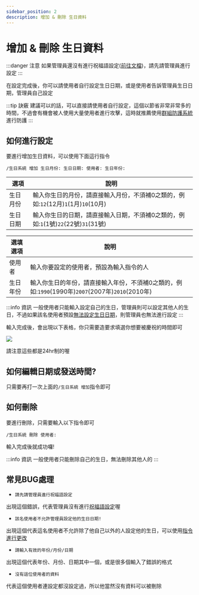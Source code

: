 ```yaml
---
sidebar_position: 2
description: 增加 & 刪除 生日資料
---
```


# 增加 & 刪除 生日資料

<head>
  <title>增加 & 刪除 生日資料</title>
</head>

:::danger 注意
如果管理員還沒有進行祝福語設定([前往文檔](/allcommands/生日系統/birthday_message_set))，請先請管理員進行設定
:::

在設定完成後，你可以請使用者自行設定生日日期，或是使用者告訴管理員生日日期，管理員自己設定

:::tip 訣竅
建議可以的話，可以直接請使用者自行設定，這個以節省非常非常多的時間，不過會有機會被人使用大量使用者進行攻擊，這時就推薦使用[群組防護系統](/allcommands/群組防護/account_creat_need_hours)進行防護
:::

## 如何進行設定
要進行增加生日資料，可以使用下面這行指令

```
/生日系統 增加 生日月份: 生日日期: 使用者: 生日年份:
```

| 選項                | 說明                                                  |
|-----------------|---------------------------------------------------------|
| 生日月份                       | 輸入你生日的月份，請直接輸入月份，不須補0之類的，例如:`12`(12月)`1`(1月)`10`(10月)   |
| 生日日期                   | 輸入你生日的日期，請直接輸入日期，不須補0之類的，例如:`1`(1號)`22`(22號)`31`(31號)   |

| 選填選項                          | 說明                                                  |
|-----------------|---------------------------------------------------------|
| 使用者                       | 輸入你要設定的使用者，預設為輸入指令的人   |
| 生日年份                    | 輸入你生日的年份，請直接輸入年份，不須補0之類的，例如:`1990`(1990年)`2007`(2007年)`2010`(2010年)   |

:::info 資訊
一般使用者只能輸入設定自己的生日，管理員則可以設定其他人的生日，不過如果該名使用者預設[無法設定生日日期](/allcommands/生日系統/allow_admin_set_birthday)，則管理員也無法進行設定
:::

輸入完成後，會出現以下表格，你只需要造要求填選你想要被慶祝的時間即可

![](https://media.discordapp.net/attachments/991337796960784424/1080120299003072542/image.png)

請注意這些都是24hr制的喔

## 如何編輯日期或發送時間?

只需要再打一次上面的`/生日系統 增加`指令即可
## 如何刪除

要進行刪除，只需要輸入以下指令即可

```
/生日系統 刪除 使用者:
```

輸入完成後就成功囉!

:::info 資訊
一般使用者只能刪除自己的生日，無法刪除其他人的
:::

## 常見BUG處理

* `請先請管理員進行祝福語設定`

出現這個錯誤，代表管理員沒有進行[祝福語設定](/allcommands/生日系統/birthday_message_set)喔

* `該名使用者不允許管理員設定他的生日日期!`

出現這個代表這名使用者不允許除了他自己以外的人設定他的生日，可以使用[指令進行更改](/allcommands/生日系統/allow_admin_set_birthday)

* `請輸入有效的年份/月份/日期`

出現這個代表年份、月份、日期其中一個，或是很多個輸入了錯誤的格式

* `沒有這位使用者的資料`

代表這個使用者連設定都沒設定過，所以他當然沒有資料可以被刪除
